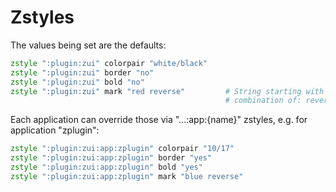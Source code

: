 # Zstyles

The values being set are the defaults:

```zsh
zstyle ":plugin:zui" colorpair "white/black"
zstyle ":plugin:zui" border "no"
zstyle ":plugin:zui" bold "no"
zstyle ":plugin:zui" mark "red reverse"         # String starting with color name, continued with
                                                # combination of: reverse, underline, blink, bold.
```

Each application can override those via "...:app:{name}" zstyles, e.g. for application "zplugin":

```zsh
zstyle ":plugin:zui:app:zplugin" colorpair "10/17"
zstyle ":plugin:zui:app:zplugin" border "yes"
zstyle ":plugin:zui:app:zplugin" bold "yes"
zstyle ":plugin:zui:app:zplugin" mark "blue reverse"
```

